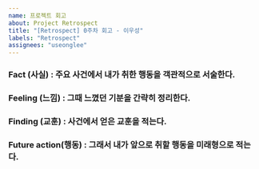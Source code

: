 ```yaml
---
name: 프로젝트 회고
about: Project Retrospect
title: "[Retrospect] 0주차 회고 - 이우성"
labels: "Retrospect"
assignees: "useonglee"
---
```


### Fact (사실) : 주요 사건에서 내가 취한 행동을 객관적으로 서술한다.

### Feeling (느낌) : 그때 느꼈던 기분을 간략히 정리한다.

### Finding (교훈) : 사건에서 얻은 교훈을 적는다.

### Future action(행동) : 그래서 내가 앞으로 취할 행동을 미래형으로 적는다.

